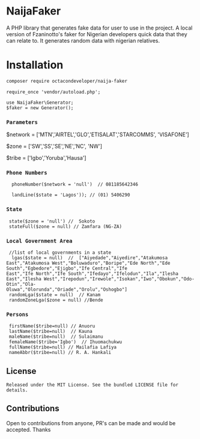 # NaijaFaker
A PHP library that generates fake data for user to use in the project. A local version of Fzaninotto's faker for Nigerian developers  quick data that they can relate to. It generates random data with nigerian relatives.

 
# Installation 
```sh
composer require octacondeveloper/naija-faker
```

```
require_once 'vendor/autoload.php';
```

```
use NaijaFaker\Generator;
$faker = new Generator();
```
### `Parameters`
  $network =  ['MTN','AIRTEL','GLO','ETISALAT','STARCOMMS', 'VISAFONE']
  
  $zone = ['SW','SS','SE','NE','NC', 'NW']
  
  $tribe = ['Igbo','Yoruba','Hausa']
  

### `Phone Numbers`
      phoneNumber($network = 'null')  // 081185642346
      
      landLine($state = 'Lagos')); // (01) 5406290

### `State`
     state($zone = 'null') //  Sokoto 
     stateFull($zone = null) // Zamfara (NG-ZA)
     
### `Local Government Area`
     //list of local governments in a state
      lgas($state = null)  //  ["Aiyedade","Aiyedire","Atakumosa East","Atakumosa West","Boluwaduro","Boripe","Ede North","Ede South","Egbedore","Ejigbo","Ife Central","Ife                                   East","Ife North","Ife South","Ifedayo","Ifelodun","Ila","Ilesha East","Ilesha West","Irepodun","Irewole","Isokan","Iwo","Obokun","Odo-Otin","Ola-                               Oluwa","Olorunda","Oriade","Orolu","Oshogbo"]
     randomLga($state = null)  // Kanam 
     randomZoneLga($zone = null) //Bende
     
 
### `Persons`
     firstName($tribe=null) // Anuoru
     lastName($tribe=null)  // Kauna
     maleName($tribe=null)  // Sulaimanu
     femaleName($tribe='Igbo')  // Ihuomachukwu
     fullName($tribe=null) // Mailafia Lafiya
     nameAbbr($tribe=null) // R. A. Hankali

    
## License

    Released under the MIT License. See the bundled LICENSE file for details.

## Contributions
   
   Open to contributions from anyone, PR's can be made and would be accepted. Thanks
